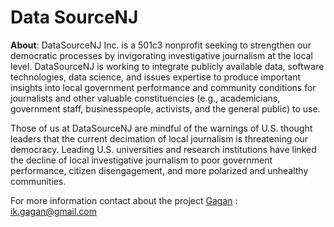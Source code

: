 # Data SourceNJ

<b>About</b>: DataSourceNJ Inc. is a 501c3 nonprofit seeking to strengthen our democratic processes by invigorating investigative journalism at the local level. DataSourceNJ is working to integrate publicly available data, software technologies, data science, and issues expertise to produce important insights into local government performance and community conditions for journalists and other valuable constituencies (e.g., academicians, government staff, businesspeople, activists, and the general public) to use.  

Those of us at DataSourceNJ are mindful of the warnings of U.S. thought leaders that the current decimation of local journalism is threatening our democracy. Leading U.S. universities and research institutions have linked the decline of local investigative journalism to poor government performance, citizen disengagement, and more polarized and unhealthy communities. 

For more information contact about the project <a href="https://github.com/ikgagan" target="_blank">Gagan</a> : ik.gagan@gmail.com

